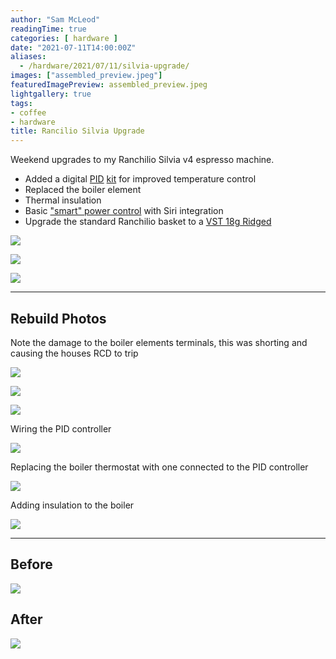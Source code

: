 ```yaml
---
author: "Sam McLeod"
readingTime: true
categories: [ hardware ]
date: "2021-07-11T14:00:00Z"
aliases:
  - /hardware/2021/07/11/silvia-upgrade/
images: ["assembled_preview.jpeg"]
featuredImagePreview: assembled_preview.jpeg
lightgallery: true
tags:
- coffee
- hardware
title: Rancilio Silvia Upgrade
---
```


Weekend upgrades to my Ranchilio Silvia v4 espresso machine.

- Added a digital [PID](https://www.seattlecoffeegear.com/blog/2018/10/01/whats-a-pid/) [kit](https://www.jetblackespresso.com.au/shop/p/rancilio-silvia-pid-preinfusion/) for improved temperature control
- Replaced the boiler element
- Thermal insulation
- Basic ["smart" power control](https://www.cygnett.com/products/smart-wi-fi-plug-with-power-monitoring) with Siri integration
- Upgrade the standard Ranchilio basket to a [VST 18g Ridged](https://www.dukescoffee.com.au/shop/vst-precision-basket-ridged/)

![](https://github.com/sammcj/smcleod_files/blob/master/images/silvia_upgrades_2021/assembled.jpeg?raw=true)

![](https://github.com/sammcj/smcleod_files/blob/master/images/silvia_upgrades_2021/siri.jpeg?raw=true)

![](https://github.com/sammcj/smcleod_files/blob/master/images/silvia_upgrades_2021/vst_18g_r.jpeg?raw=true)

---

## Rebuild Photos

Note the damage to the boiler elements terminals, this was shorting and causing the houses RCD to trip

![](https://github.com/sammcj/smcleod_files/blob/master/images/silvia_upgrades_2021/boiler_element_damage.jpeg?raw=true)

![](https://github.com/sammcj/smcleod_files/blob/master/images/silvia_upgrades_2021/boiler_out.jpeg?raw=true)

![](https://github.com/sammcj/smcleod_files/blob/master/images/silvia_upgrades_2021/element.jpeg?raw=true)

Wiring the PID controller

![](https://github.com/sammcj/smcleod_files/blob/master/images/silvia_upgrades_2021/pid_interface_wiring.jpeg?raw=true)

Replacing the boiler thermostat with one connected to the PID controller

![](https://github.com/sammcj/smcleod_files/blob/master/images/silvia_upgrades_2021/pid_boiler_wiring.jpeg?raw=true)

Adding insulation to the boiler

![](https://github.com/sammcj/smcleod_files/blob/master/images/silvia_upgrades_2021/insulation.jpeg?raw=true)

---

## Before

![](https://github.com/sammcj/smcleod_files/blob/master/images/silvia_upgrades_2021/before.jpeg?raw=true)

## After

![](https://github.com/sammcj/smcleod_files/blob/master/images/silvia_upgrades_2021/assembled.jpeg?raw=true)
